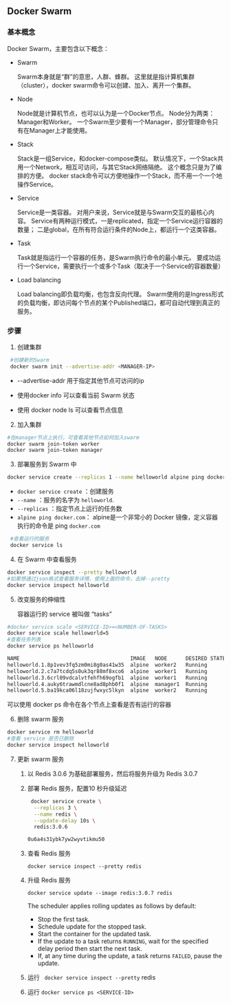## Docker Swarm

### 基本概念

Docker Swarm，主要包含以下概念：

- Swarm

  Swarm本身就是“群”的意思，人群、蜂群。 这里就是指计算机集群（cluster），docker swarm命令可以创建、加入、离开一个集群。

- Node

  Node就是计算机节点，也可以认为是一个Docker节点。 Node分为两类：Manager和Worker。 一个Swarm至少要有一个Manager，部分管理命令只有在Manager上才能使用。 

- Stack

  Stack是一组Service，和docker-compose类似。 默认情况下，一个Stack共用一个Network，相互可访问，与其它Stack网络隔绝。 这个概念只是为了编排的方便。 docker stack命令可以方便地操作一个Stack，而不用一个一个地操作Service。

- Service

  Service是一类容器。 对用户来说，Service就是与Swarm交互的最核心内容。 Service有两种运行模式，一是replicated，指定一个Service运行容器的数量； 二是global，在所有符合运行条件的Node上，都运行一个这类容器。

- Task

  Task就是指运行一个容器的任务，是Swarm执行命令的最小单元。 要成功运行一个Service，需要执行一个或多个Task（取决于一个Service的容器数量）

- Load balancing

  Load balancing即负载均衡，也包含反向代理。 Swarm使用的是Ingress形式的负载均衡，即访问每个节点的某个Published端口，都可自动代理到真正的服务。

### 步骤

1. 创建集群

```sh
 #创建新的Swarm
 docker swarm init --advertise-addr <MANAGER-IP>
```

- --advertise-addr 用于指定其他节点可访问的ip

- 使用docker info 可以查看当前 Swarm 状态
- 使用 docker node ls 可以查看节点信息

2. 加入集群

```sh
#在manager节点上执行，可查看其他节点如何加入swarm
docker swarm join-token worker
docker swarm join-token manager
```

3. 部署服务到 Swarm 中

```sh
docker service create --replicas 1 --name helloworld alpine ping docker.com
```

-  `docker service create` ：创建服务
- `--name` ：服务的名字为 `helloworld`.
- `--replicas` ：指定节点上运行的任务数
-  `alpine ping docker.com`： alpine是一个非常小的 Docker 镜像，定义容器执行的命令是 ping `docker.com`

```sh
 #查看运行的服务
 docker service ls
```

4. 在 Swarm 中查看服务

```sh
docker service inspect --pretty helloworld
#如果想通过json格式查看服务详情，使用上面的命令，去掉--pretty
docker service inspect helloworld
```

5. 改变服务的伸缩性

   容器运行的 service 被叫做 “tasks”

```sh
#docker service scale <SERVICE-ID>=<NUMBER-OF-TASKS>
docker service scale helloworld=5
#查看任务列表
docker service ps helloworld

NAME                                    IMAGE   NODE      DESIRED STATE  CURRENT STATE
helloworld.1.8p1vev3fq5zm0mi8g0as41w35  alpine  worker2   Running        Running 7 minutes
helloworld.2.c7a7tcdq5s0uk3qr88mf8xco6  alpine  worker1   Running        Running 24 seconds
helloworld.3.6crl09vdcalvtfehfh69ogfb1  alpine  worker1   Running        Running 24 seconds
helloworld.4.auky6trawmdlcne8ad8phb0f1  alpine  manager1  Running        Running 24 seconds
helloworld.5.ba19kca06l18zujfwxyc5lkyn  alpine  worker2   Running        Running 24 seconds
```

可以使用 docker ps 命令在各个节点上查看是否有运行的容器

6. 删除 swarm 服务

```sh
docker service rm helloworld
#查看 service 是否已删除
docker service inspect helloworld
```

7. 更新 swarm 服务

   1. 以 Redis 3.0.6 为基础部署服务，然后将服务升级为 Redis 3.0.7

   2. 部署 Redis 服务，配置10 秒升级延迟

      ```sh
       docker service create \
        --replicas 3 \
        --name redis \
        --update-delay 10s \
        redis:3.0.6
      
      0u6a4s31ybk7yw2wyvtikmu50
      ```

   3. 查看 Redis 服务

      ```
      docker service inspect --pretty redis
      ```

   4. 升级 Redis 服务

      ```
      docker service update --image redis:3.0.7 redis
      ```

      The scheduler applies rolling updates as follows by default:

      - Stop the first task.
      - Schedule update for the stopped task.
      - Start the container for the updated task.
      - If the update to a task returns `RUNNING`, wait for the specified delay period then start the next task.
      - If, at any time during the update, a task returns `FAILED`, pause the update.

   5. 运行  ` docker service inspect --pretty` redis
   6. 运行  `docker service ps <SERVICE-ID>`